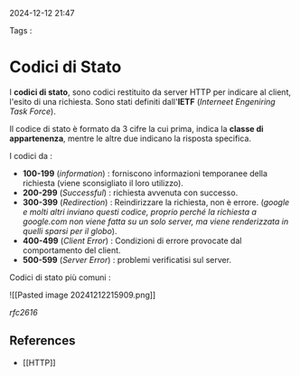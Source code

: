 2024-12-12 21:47

Tags :
# Codici di Stato

I **codici di stato**, sono codici restituito da server HTTP per indicare al client, l'esito di una richiesta. Sono stati definiti dall'**IETF** (*Interneet Engeniring Task Force*).

Il codice di stato è formato da 3 cifre la cui prima, indica la **classe di appartenenza**, mentre le altre due indicano la risposta specifica.

I codici da : 
- **100-199** (*information*) : forniscono informazioni temporanee della richiesta (viene sconsigliato il loro utilizzo).
- **200-299** (*Successful*) : richiesta avvenuta con successo.
- **300-399** (*Redirection*) : Reindirizzare la richiesta, non è errore. (*google e molti altri inviano questi codice, proprio perché la richiesta a google.com non viene fatta su un solo server, ma viene renderizzata in quelli sparsi per il globo*).
- **400-499** (*Client Error*) : Condizioni di errore provocate dal comportamento del client.
- **500-599** (*Server Error*) : problemi verificatisi sul server.

Codici di stato più comuni  : 

![[Pasted image 20241212215909.png]]

*rfc2616*
## References

- [[HTTP]]